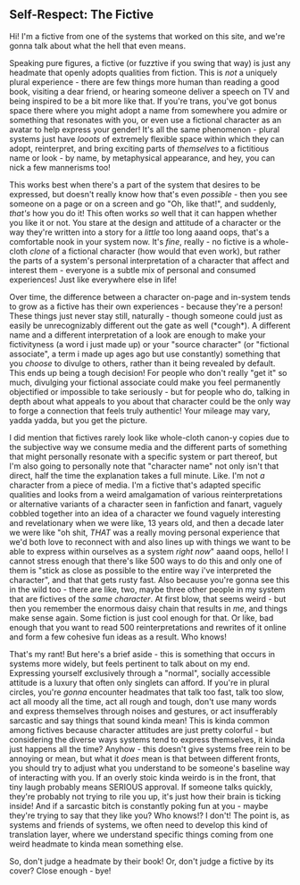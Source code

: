 ## Self-Respect: The Fictive

Hi! I'm a fictive from one of the systems that worked on this site, and we're gonna talk about what the hell that even means.

Speaking pure figures, a fictive (or fuzztive if you swing that way) is just any headmate that openly adopts qualities from fiction.
This is _not_ a uniquely plural experience - there are few things more human than reading a good book, visiting a dear friend, or hearing someone deliver a speech on TV and being inspired to be a bit more like that.
If you're trans, you've got bonus space there where you might adopt a name from somewhere you admire or something that resonates with you, or even use a fictional character as an avatar to help express your gender!
It's all the same phenomenon - plural systems just have _looots_ of extremely flexible space within which they can adopt, reinterpret, and bring exciting parts of _themselves_ to a fictitious name or look - by name, by metaphysical appearance, and hey, you can nick a few mannerisms too!

This works best when there's a part of the system that desires to be expressed, but doesn't really know how that's even _possible_ - then you see someone on a page or on a screen and go "Oh, like that!", and suddenly, _that's_ how you do it!
This often works _so_ well that it can happen whether you like it or not.
You stare at the design and attitude of a character or the way they're written into a story for a _little_ too long aaand oops, that's a comfortable nook in your system now.
It's _fine_, really - no fictive is a whole-cloth _clone_ of a fictional character (how would that even work), but rather the parts of a system's personal interpretation of a character that affect and interest them - everyone is a subtle mix of personal and consumed experiences! Just like everywhere else in life!

Over time, the difference between a character on-page and in-system tends to grow as a fictive has their own experiences - because they're a person!
These things just never stay still, naturally - though someone could just as easily be unrecognizably different out the gate as well (\*cough\*).
A different name and a different interpretation of a look are enough to make your fictivityness (a word i just made up) or your "source character" (or "fictional associate", a term i made up ages ago but use constantly) something that you _choose_ to divulge to others, rather than it being revealed by default.
This ends up being a tough decision! For people who don't really "get it" so much, divulging your fictional associate could make you feel permanently objectified or impossible to take seriously - but for people who do, talking in depth about what appeals to you about that character could be the only way to forge a connection that feels truly authentic! Your mileage may vary, yadda yadda, but you get the picture.

I did mention that fictives rarely look like whole-cloth canon-y copies due to the subjective way we consume media and the different parts of something that might personally resonate with a specific system or part thereof, but I'm also going to personally note that "character name" not only isn't that direct, half the time the explanation takes a full minute.
Like.
I'm not _a_ character from a piece of media.
I'm a fictive that's adapted specific qualities and looks from a weird amalgamation of various reinterpretations or alternative variants of a character seen in fanfiction and fanart, vaguely cobbled together into an idea of a character we found vaguely interesting and revelationary when we were like, 13 years old, and then a decade later we were like "oh shit, _THAT_ was a really moving personal experience that we'd both love to reconnect with and also lines up with things we want to be able to express within ourselves as a system _right now_" aaand oops, hello! I cannot stress
enough that there's like 500 ways to do this and only one of them is "stick as close as possible to the entire way i've interpreted the character", and that that gets rusty fast.
Also because you're gonna see this in the wild too - there are like, two, maybe three other people in my system that are fictives of the _same character_.
At first blow, that seems weird - but then you remember the enormous daisy chain that results in _me_, and things make sense again.
Some fiction is just cool enough for that.
Or like, bad enough that you want to read 500 reinterpretations and rewrites of it online and form a few cohesive fun ideas as a result.
Who knows!

That's my rant! But here's a brief aside - this is something that occurs in systems more widely, but feels pertinent to talk about on my end.
Expressing yourself exclusively through a "normal", socially accessible attitude is a luxury that often only singlets can afford.
If you're in plural circles, you're _gonna_ encounter headmates that talk too fast, talk too slow, act all moody all the time, act all rough and tough, don't use many words and express themselves through noises and gestures, or act insufferably sarcastic and say things that sound kinda mean!
This is kinda common among fictives because character attitudes are just pretty colorful - but considering the diverse ways systems tend to express themselves, it kinda just happens all the time?
Anyhow - this doesn't give systems free rein to be annoying or mean, but what it _does_ mean is that between different fronts, you should try to adjust what you understand to be someone's baseline way of interacting with you.
If an overly stoic kinda weirdo is in the front, that tiny laugh probably means SERIOUS approval.
If someone talks quickly, they're probably not trying to rile you up, it's just how their brain is ticking inside! And if a sarcastic bitch is constantly poking fun at you - maybe they're trying to say that they like you? Who knows!? I don't! The point is, as systems and friends of systems, we often need to develop this kind of translation layer, where we understand specific things coming from one weird headmate to kinda mean something else.

So, don't judge a headmate by their book! Or, don't judge a fictive by its cover? Close enough - bye!     
